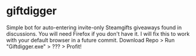 # giftdigger
Simple bot for auto-entering invite-only Steamgifts giveaways found in discussions.
You will need Firefox if you don't have it. I will fix this to work with your default browser in a future commit.
Download Repo > Run "Giftdigger.exe" > ??? > Profit!
